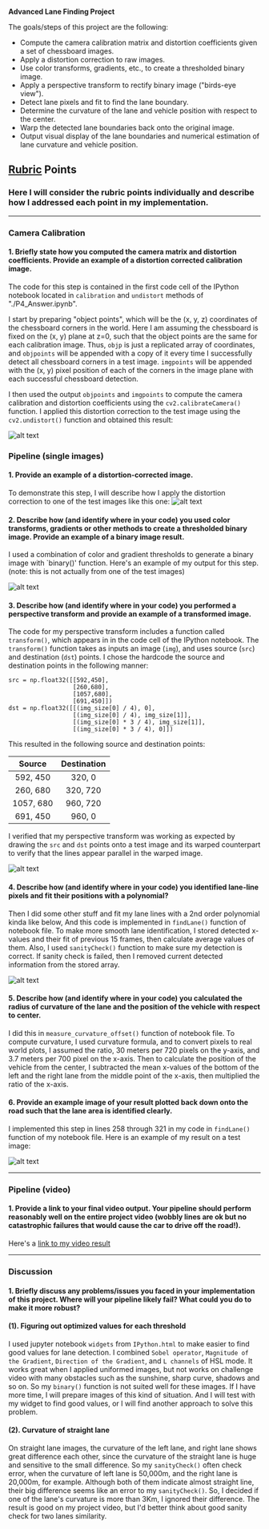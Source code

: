 
**Advanced Lane Finding Project**

The goals/steps of this project are the following:

* Compute the camera calibration matrix and distortion coefficients given a set of chessboard images.
* Apply a distortion correction to raw images.
* Use color transforms, gradients, etc., to create a thresholded binary image.
* Apply a perspective transform to rectify binary image ("birds-eye view").
* Detect lane pixels and fit to find the lane boundary.
* Determine the curvature of the lane and vehicle position with respect to the center.
* Warp the detected lane boundaries back onto the original image.
* Output visual display of the lane boundaries and numerical estimation of lane curvature and vehicle position.

[//]: # (Image References)

[image1]: ./output_images/undistort.jpg "Undistorted"
[image2]: ./output_images/test_undistort2.jpg "Road Transformed"
[image3]: ./output_images/test_binary2.jpg "Binary Example"
[image4]: ./output_images/test_linedrawing.jpg "Warp Example"
[image5]: ./output_images/test_lane_detect.jpg "Fit Visual"
[image6]: ./output_images/test_final2.jpg "Output"
[video1]: ./project_video_lane.mp4 "Video"

## [Rubric](https://review.udacity.com/#!/rubrics/571/view) Points
### Here I will consider the rubric points individually and describe how I addressed each point in my implementation.  

---

### Camera Calibration

#### 1. Briefly state how you computed the camera matrix and distortion coefficients. Provide an example of a distortion corrected calibration image.

The code for this step is contained in the first code cell of the IPython notebook located in `calibration` and `undistort` methods of "./P4_Answer.ipynb".

I start by preparing "object points", which will be the (x, y, z) coordinates of the chessboard corners in the world. Here I am assuming the chessboard is fixed on the (x, y) plane at z=0, such that the object points are the same for each calibration image.  Thus, `objp` is just a replicated array of coordinates, and `objpoints` will be appended with a copy of it every time I successfully detect all chessboard corners in a test image.  `imgpoints` will be appended with the (x, y) pixel position of each of the corners in the image plane with each successful chessboard detection.

I then used the output `objpoints` and `imgpoints` to compute the camera calibration and distortion coefficients using the `cv2.calibrateCamera()` function.  I applied this distortion correction to the test image using the `cv2.undistort()` function and obtained this result: 

![alt text][image1]

### Pipeline (single images)

#### 1. Provide an example of a distortion-corrected image.
To demonstrate this step, I will describe how I apply the distortion correction to one of the test images like this one:
![alt text][image2]
#### 2. Describe how (and identify where in your code) you used color transforms, gradients or other methods to create a thresholded binary image.  Provide an example of a binary image result.
I used a combination of color and gradient thresholds to generate a binary image with `binary()' function. Here's an example of my output for this step.  (note: this is not actually from one of the test images)

![alt text][image3]

#### 3. Describe how (and identify where in your code) you performed a perspective transform and provide an example of a transformed image.

The code for my perspective transform includes a function called `transform()`, which appears in  in the code cell of the IPython notebook.  The `transform()` function takes as inputs an image (`img`), and uses source (`src`) and destination (`dst`) points.  I chose the hardcode the source and destination points in the following manner:

```
src = np.float32([[592,450],
                  [260,680],
                  [1057,680],
                  [691,450]])
dst = np.float32([[(img_size[0] / 4), 0],
                  [(img_size[0] / 4), img_size[1]],
                  [(img_size[0] * 3 / 4), img_size[1]],
                  [(img_size[0] * 3 / 4), 0]])

```
This resulted in the following source and destination points:

| Source        | Destination   | 
|:-------------:|:-------------:| 
| 592, 450      | 320, 0        | 
| 260, 680      | 320, 720      |
| 1057, 680     | 960, 720      |
| 691, 450      | 960, 0        |

I verified that my perspective transform was working as expected by drawing the `src` and `dst` points onto a test image and its warped counterpart to verify that the lines appear parallel in the warped image.

![alt text][image4]

#### 4. Describe how (and identify where in your code) you identified lane-line pixels and fit their positions with a polynomial?

Then I did some other stuff and fit my lane lines with a 2nd order polynomial kinda like below,
And this code is implemented in `findLane()` function of notebook file. To make more smooth lane identification, I stored detected x-values and their fit of previous 15 frames, then calculate average values of them. Also, I used `sanityCheck()` function to make sure my detection is correct. If sanity check is failed, then I removed current detected information from the stored array. 

![alt text][image5]

#### 5. Describe how (and identify where in your code) you calculated the radius of curvature of the lane and the position of the vehicle with respect to center.

I did this in `measure_curvature_offset()` function of notebook file. To compute curvature, I used curvature formula, and to convert pixels to real world plots, I assumed the ratio, 30 meters per 720 pixels on the y-axis, and 3.7 meters per 700 pixel on the x-axis. Then to calculate the position of the vehicle from the center, I subtracted the mean x-values of the bottom of the left and the right lane from the middle point of the x-axis, then multiplied the ratio of the x-axis.

#### 6. Provide an example image of your result plotted back down onto the road such that the lane area is identified clearly.

I implemented this step in lines 258 through 321 in my code in `findLane()` function of my notebook file. Here is an example of my result on a test image:

![alt text][image6]

---

### Pipeline (video)

#### 1. Provide a link to your final video output.  Your pipeline should perform reasonably well on the entire project video (wobbly lines are ok but no catastrophic failures that would cause the car to drive off the road!).

Here's a [link to my video result](./project_video_lane.mp4)

---

### Discussion

#### 1. Briefly discuss any problems/issues you faced in your implementation of this project.  Where will your pipeline likely fail?  What could you do to make it more robust?

#### (1). Figuring out optimized values for each threshold

I used jupyter notebook `widgets` from `IPython.html` to make easier to find good values for lane detection. I combined `Sobel operator`, `Magnitude of the Gradient`, `Direction of the Gradient`, and `L channels` of HSL mode. It works great when I applied uniformed images, but not works on challenge video with many obstacles such as the sunshine, sharp curve, shadows and so on. So my `binary()` function is not suited well for these images. If I have more time, I will prepare images of this kind of situation. And I will test with my widget to find good values, or I will find another approach to solve this problem.

#### (2). Curvature of straight lane

On straight lane images, the curvature of the left lane, and right lane shows great difference each other, since the curvature of the straight lane is huge and sensitive to the small difference. So my `sanityCheck()` often check error, when the curvature of left lane is 50,000m, and the right lane is 20,000m, for example. Although both of them indicate almost straight line, their big difference seems like an error to my `sanityCheck()`. So, I decided if one of the lane's curvature is more than 3Km, I ignored their difference. The result is good on my project video, but I'd better think about good sanity check for two lanes similarity.

